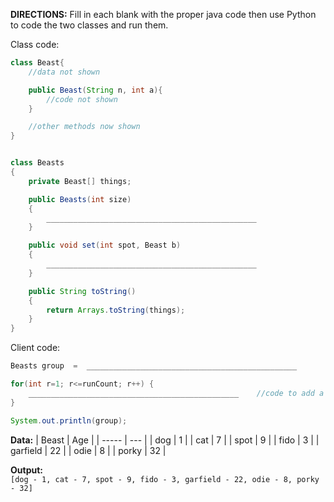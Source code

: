 **DIRECTIONS:** Fill in each blank with the proper java code then use Python to code the two classes and run them.

Class code:

```java
class Beast{
    //data not shown

    public Beast(String n, int a){
        //code not shown
    }

    //other methods now shown
}


class Beasts
{
    private Beast[] things;

    public Beasts(int size)
    {
        _______________________________________________
    }

    public void set(int spot, Beast b)
    {
        _______________________________________________
    }

    public String toString()
    {
        return Arrays.toString(things);
    }
}
```

Client code:

```java
Beasts group  =  _______________________________________________

for(int r=1; r<=runCount; r++) {
    _______________________________________________    //code to add a Beast to the group
}

System.out.println(group);
```

**Data:**
| Beast | Age |
| ----- | --- |
| dog | 1 |
| cat | 7 |
| spot | 9 |
| fido | 3 |
| garfield | 22 |
| odie | 8 |
| porky | 32 |

**Output:**  
`[dog - 1, cat - 7, spot - 9, fido - 3, garfield - 22, odie - 8, porky - 32]`
